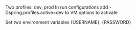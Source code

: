 Two profiles: dev, prod
In run configurations add -Dspring.profiles.active=dev to VM options to activate

Set two environment variables {USERNAME}, {PASSWORD}